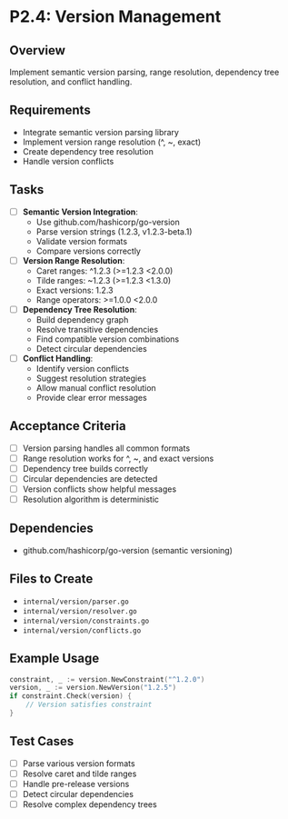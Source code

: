 # P2.4: Version Management

## Overview
Implement semantic version parsing, range resolution, dependency tree resolution, and conflict handling.

## Requirements
- Integrate semantic version parsing library
- Implement version range resolution (^, ~, exact)
- Create dependency tree resolution
- Handle version conflicts

## Tasks
- [ ] **Semantic Version Integration**:
  - Use github.com/hashicorp/go-version
  - Parse version strings (1.2.3, v1.2.3-beta.1)
  - Validate version formats
  - Compare versions correctly
- [ ] **Version Range Resolution**:
  - Caret ranges: ^1.2.3 (>=1.2.3 <2.0.0)
  - Tilde ranges: ~1.2.3 (>=1.2.3 <1.3.0)
  - Exact versions: 1.2.3
  - Range operators: >=1.0.0 <2.0.0
- [ ] **Dependency Tree Resolution**:
  - Build dependency graph
  - Resolve transitive dependencies
  - Find compatible version combinations
  - Detect circular dependencies
- [ ] **Conflict Handling**:
  - Identify version conflicts
  - Suggest resolution strategies
  - Allow manual conflict resolution
  - Provide clear error messages

## Acceptance Criteria
- [ ] Version parsing handles all common formats
- [ ] Range resolution works for ^, ~, and exact versions
- [ ] Dependency tree builds correctly
- [ ] Circular dependencies are detected
- [ ] Version conflicts show helpful messages
- [ ] Resolution algorithm is deterministic

## Dependencies
- github.com/hashicorp/go-version (semantic versioning)

## Files to Create
- `internal/version/parser.go`
- `internal/version/resolver.go`
- `internal/version/constraints.go`
- `internal/version/conflicts.go`

## Example Usage
```go
constraint, _ := version.NewConstraint("^1.2.0")
version, _ := version.NewVersion("1.2.5")
if constraint.Check(version) {
    // Version satisfies constraint
}
```

## Test Cases
- [ ] Parse various version formats
- [ ] Resolve caret and tilde ranges
- [ ] Handle pre-release versions
- [ ] Detect circular dependencies
- [ ] Resolve complex dependency trees
